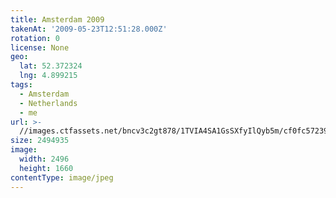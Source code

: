 ```yaml
---
title: Amsterdam 2009
takenAt: '2009-05-23T12:51:28.000Z'
rotation: 0
license: None
geo:
  lat: 52.372324
  lng: 4.899215
tags:
  - Amsterdam
  - Netherlands
  - me
url: >-
  //images.ctfassets.net/bncv3c2gt878/1TVIA4SA1GsSXfyIlQyb5m/cf0fc5723966f9f7fba643645b11cd3d/amsterdam-2009_4419998676_o
size: 2494935
image:
  width: 2496
  height: 1660
contentType: image/jpeg
---
```


